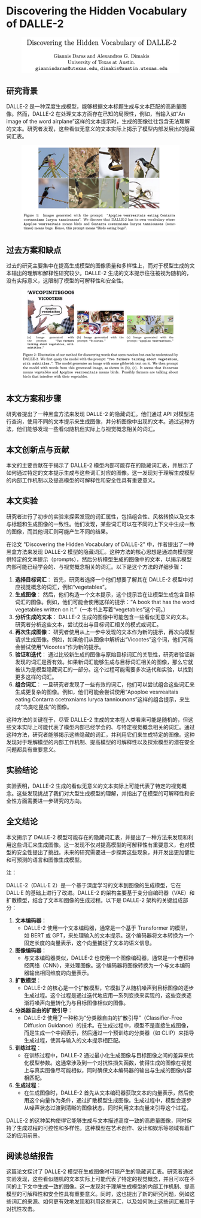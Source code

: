 # Discovering the Hidden Vocabulary of DALLE-2

<figure><img src="../.gitbook/assets/image (79).png" alt=""><figcaption></figcaption></figure>

## 研究背景

DALLE-2 是一种深度生成模型，能够根据文本标题生成与文本匹配的高质量图像。然而，DALLE-2 在处理文本方面存在已知的局限性，例如，当输入如“An image of the word airplane”这样的文本提示时，生成的图像往往包含无法理解的文本。研究者发现，这些看似无意义的文本实际上揭示了模型内部发展出的隐藏词汇表。

<figure><img src="../.gitbook/assets/image (80).png" alt=""><figcaption></figcaption></figure>

## 过去方案和缺点

过去的研究主要集中在提高生成模型的图像质量和多样性上，而对于模型生成的文本输出的理解和解释性研究较少。DALLE-2 生成的文本提示往往被视为随机的，没有实际意义，这限制了模型的可解释性和安全性。

<figure><img src="../.gitbook/assets/image (81).png" alt=""><figcaption></figcaption></figure>

## 本文方案和步骤

研究者提出了一种黑盒方法来发现 DALLE-2 的隐藏词汇。他们通过 API 对模型进行查询，使用不同的文本提示来生成图像，并分析图像中出现的文本。通过这种方法，他们能够发现一些看似随机但实际上与视觉概念相关的词汇。

## 本文创新点与贡献

本文的主要贡献在于揭示了 DALLE-2 模型内部可能存在的隐藏词汇表，并展示了如何通过特定的文本提示生成与这些词汇对应的图像。这一发现对于理解生成模型的内部工作机制以及提高模型的可解释性和安全性具有重要意义。

## 本文实验

研究者进行了初步的实验来探索发现的词汇属性，包括组合性、风格转换以及文本与标题和生成图像的一致性。他们发现，某些词汇可以在不同的上下文中生成一致的图像，而其他词汇则可能产生不同的结果。



在论文 "Discovering the Hidden Vocabulary of DALLE-2" 中，作者提出了一种黑盒方法来发现 DALLE-2 模型的隐藏词汇。这种方法的核心思想是通过向模型提供特定的文本提示（prompts），然后分析模型生成的图像中的文本，以揭示模型内部可能已经学会的、与视觉概念相关的词汇。以下是这个方法的详细步骤：

1. **选择目标词汇**： 首先，研究者选择一个他们想要了解其在 DALLE-2 模型中对应视觉概念的词汇，例如“vegetables”。
2. **生成图像**： 然后，他们构造一个文本提示，这个提示旨在让模型生成包含目标词汇的图像。例如，他们可能会使用这样的提示：“A book that has the word vegetables written on it.”（一本书上写着“vegetables”这个词。）
3. **分析生成的文本**： DALLE-2 生成的图像中可能包含一些看似无意义的文本。研究者分析这些文本，尝试找出与目标词汇相关的模式或词汇。
4. **再次生成图像**： 研究者使用从上一步中发现的文本作为新的提示，再次向模型请求生成图像。例如，如果他们从图像中解析出“Vicootes”这个词，他们可能会尝试使用“Vicootes”作为新的提示。
5. **验证和迭代**： 通过比较新生成的图像与原始目标词汇的关联性，研究者验证新发现的词汇是否有效。如果新词汇能够生成与目标词汇相关的图像，那么它就被认为是模型隐藏词汇的一部分。这个过程可能需要多次迭代和实验，以找到更多这样的词汇。
6. **组合词汇**： 一旦研究者发现了一些有效的词汇，他们可以尝试组合这些词汇来生成更复杂的图像。例如，他们可能会尝试使用“Apoploe vesrreaitais eating Contarra ccetnxniams luryca tanniounons”这样的组合提示，来生成“鸟类吃昆虫”的图像。

这种方法的关键在于，尽管 DALLE-2 生成的文本在人类看来可能是随机的，但这些文本实际上可能代表了模型内部已经学会的、与特定视觉概念相关的词汇。通过这种方法，研究者能够揭示这些隐藏的词汇，并利用它们来生成特定的图像。这种发现对于理解模型的内部工作机制、提高模型的可解释性以及探索模型的潜在安全问题都具有重要意义。





## 实验结论

实验表明，DALLE-2 生成的看似无意义的文本实际上可能代表了特定的视觉概念。这些发现挑战了我们对大型生成模型的理解，并指出了在模型的可解释性和安全性方面需要进一步研究的方向。

## 全文结论

本文揭示了 DALLE-2 模型可能存在的隐藏词汇表，并提出了一种方法来发现和利用这些词汇来生成图像。这一发现不仅对提高模型的可解释性有重要意义，也对模型的安全性提出了挑战。未来的研究需要进一步探索这些现象，并开发出更加健壮和可预测的语言和图像生成模型。



注：

DALLE-2（DALL·E 2）是一个基于深度学习的文本到图像的生成模型，它在 DALL·E 的基础上进行了改进。DALLE-2 的架构主要基于变分自编码器（VAE）和扩散模型，结合了文本和图像的生成过程。以下是 DALLE-2 架构的关键组成部分：

1. **文本编码器**：
   * DALLE-2 使用一个文本编码器，通常是一个基于 Transformer 的模型，如 BERT 或 GPT，来处理输入的文本提示。这个编码器将文本转换为一个固定长度的向量表示，这个向量捕捉了文本的语义信息。
2. **图像编码器**：
   * 与文本编码器类似，DALLE-2 也使用一个图像编码器，通常是一个卷积神经网络（CNN），来处理图像。这个编码器将图像转换为一个与文本编码器输出相同维度的向量表示。
3. **扩散模型**：
   * DALLE-2 的核心是一个扩散模型，它模拟了从随机噪声到目标图像的逐步生成过程。这个过程是通过迭代地应用一系列变换来实现的，这些变换逐渐将噪声向量转化为与目标图像相似的图像。
4. **分类器自由的扩散引导**：
   * DALLE-2 使用了一种称为“分类器自由的扩散引导”（Classifier-Free Diffusion Guidance）的技术。在生成过程中，模型不是直接生成图像，而是生成一个中间表示，然后通过一个预训练的分类器（如 CLIP）来指导生成过程，使其与输入的文本提示相匹配。
5. **训练过程**：
   * 在训练过程中，DALLE-2 通过最小化生成图像与目标图像之间的差异来优化模型参数。这通常涉及到一个对抗性损失函数，使得生成的图像在视觉上与真实图像尽可能相似，同时确保文本编码器的输出与生成的图像内容相匹配。
6. **生成过程**：
   * 在生成图像时，DALLE-2 首先从文本编码器获取文本的向量表示，然后使用这个向量作为条件，通过扩散模型生成图像。生成过程中，模型会逐步从噪声状态过渡到清晰的图像状态，同时利用文本向量来引导这个过程。

DALLE-2 的这种架构使得它能够生成与文本描述高度一致的高质量图像，同时保持了生成过程的可控性和多样性。这种模型在艺术创作、设计和娱乐等领域有着广泛的应用前景。





## 阅读总结报告

这篇论文探讨了 DALLE-2 模型在生成图像时可能产生的隐藏词汇表。研究者通过实验发现，这些看似随机的文本实际上可能代表了特定的视觉概念，并且可以在不同的上下文中生成一致的图像。这一发现对于理解生成模型的内部工作机制、提高模型的可解释性和安全性具有重要意义。同时，这也提出了新的研究问题，例如这些词汇的来源、如何更有效地发现和利用这些词汇，以及如何防止这些词汇被用于对抗性攻击。
